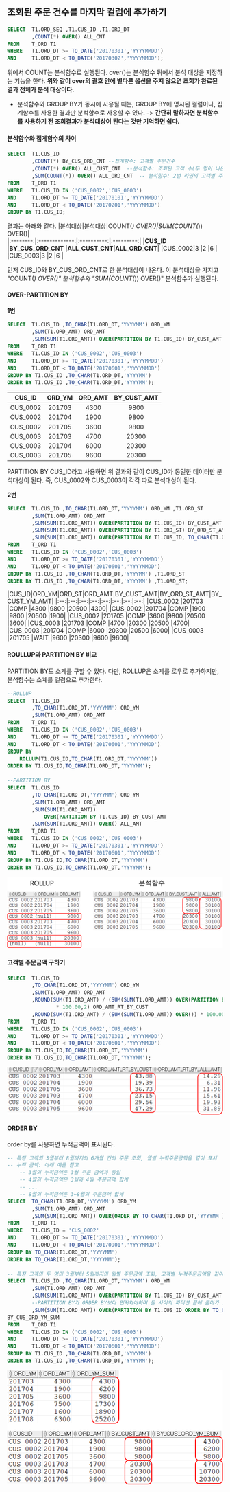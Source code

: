 ## 조회된 주문 건수를 마지막 컬럼에 추가하기
```sql
SELECT  T1.ORD_SEQ ,T1.CUS_ID ,T1.ORD_DT
        ,COUNT(*) OVER() ALL_CNT
FROM    T_ORD T1
WHERE   T1.ORD_DT >= TO_DATE('20170301','YYYYMMDD')
AND     T1.ORD_DT < TO_DATE('20170302','YYYYMMDD');
```
위에서 COUNT는 분석함수로 실행된다. over()는 분석함수 뒤에서 분석 대상을 지정하는 기능을 한다. **위와 같이 over의 괄호 안에 별다른 옵션을 주지 않으면 조회가 완료된 결과 전체가 분석 대상이다.**
- 분석함수와 GROUP BY가 동시에 사용될 때는, GROUP BY에 명시된 컬럼이나, 집계함수를 사용한 결과만 분석함수로 사용할 수 있다. 
-> **간단히 말하자면 분석함수를 사용하기 전 조회결과가 분석대상이 된다는 것만 기억하면 쉽다.**

#### 분석함수와 집계함수의 차이
```sql
SELECT  T1.CUS_ID
        ,COUNT(*) BY_CUS_ORD_CNT --집계함수: 고객별 주문건수
        ,COUNT(*) OVER() ALL_CUST_CNT  --분석함수: 조회된 고객 수(두 명이 나온다.)
        ,SUM(COUNT(*)) OVER() ALL_ORD_CNT  -- 분석함수: 2번 라인의 고객별 주문건수에 대한 합.
FROM    T_ORD T1
WHERE   T1.CUS_ID IN ('CUS_0002','CUS_0003')
AND     T1.ORD_DT >= TO_DATE('20170101','YYYYMMDD')
AND     T1.ORD_DT < TO_DATE('20170201','YYYYMMDD')
GROUP BY T1.CUS_ID;
```
결과는 아래와 같다.
|분석대상|분석대상|COUNT(*) OVER()|SUM(COUNT(*)) OVER()|              
|:--------:|:-------------:|:----------:|:---------:|
|**CUS_ID**  |**BY_CUS_ORD_CNT** |**ALL_CUST_CNT**|**ALL_ORD_CNT**|
|CUS_0002|3              |2           |6          |
|CUS_0003|3              |2           |6          |

먼저 CUS_ID와 BY_CUS_ORD_CNT로 한 분석대상이 나온다. 이 분석대상을 가지고 "COUNT(*) OVER()" 분석함수와  "SUM(COUNT(*)) OVER()" 분석함수가 실행된다. 

#### OVER-PARTITION BY
**1번**
```sql
SELECT  T1.CUS_ID ,TO_CHAR(T1.ORD_DT,'YYYYMM') ORD_YM
        ,SUM(T1.ORD_AMT) ORD_AMT
        ,SUM(SUM(T1.ORD_AMT)) OVER(PARTITION BY T1.CUS_ID) BY_CUST_AMT
FROM    T_ORD T1
WHERE   T1.CUS_ID IN ('CUS_0002','CUS_0003')
AND     T1.ORD_DT >= TO_DATE('20170301','YYYYMMDD')
AND     T1.ORD_DT < TO_DATE('20170601','YYYYMMDD')
GROUP BY T1.CUS_ID ,TO_CHAR(T1.ORD_DT,'YYYYMM')
ORDER BY T1.CUS_ID ,TO_CHAR(T1.ORD_DT,'YYYYMM');
```
|CUS_ID|ORD_YM|ORD_AMT|BY_CUST_AMT|
|:--:|:--:|:--:|:--:|
|CUS_0002	|201703	|4300	|9800|
|CUS_0002	|201704	|1900	|9800|
|CUS_0002	|201705	|3600	|9800|
|CUS_0003	|201703	|4700	|20300|
|CUS_0003	|201704	|6000	|20300|
|CUS_0003	|201705	|9600	|20300|
PARTITION BY CUS_ID라고 사용하면 위 결과와 같이 CUS_ID가 동일한 데이터만 분석대상이 된다. 즉, CUS_0002와 CUS_0003이 각각 따로 분석대상이 된다.

**2번**
```sql
SELECT  T1.CUS_ID ,TO_CHAR(T1.ORD_DT,'YYYYMM') ORD_YM ,T1.ORD_ST
        ,SUM(T1.ORD_AMT) ORD_AMT
        ,SUM(SUM(T1.ORD_AMT)) OVER(PARTITION BY T1.CUS_ID) BY_CUST_AMT
        ,SUM(SUM(T1.ORD_AMT)) OVER(PARTITION BY T1.ORD_ST) BY_ORD_ST_AMT
        ,SUM(SUM(T1.ORD_AMT)) OVER(PARTITION BY T1.CUS_ID, TO_CHAR(T1.ORD_DT,'YYYYMM')) BY_CUST_YM_AMT
FROM    T_ORD T1
WHERE   T1.CUS_ID IN ('CUS_0002','CUS_0003')
AND     T1.ORD_DT >= TO_DATE('20170301','YYYYMMDD')
AND     T1.ORD_DT < TO_DATE('20170601','YYYYMMDD')
GROUP BY T1.CUS_ID ,TO_CHAR(T1.ORD_DT,'YYYYMM') ,T1.ORD_ST
ORDER BY T1.CUS_ID ,TO_CHAR(T1.ORD_DT,'YYYYMM') ,T1.ORD_ST;
```
|CUS_ID|ORD_YM|ORD_ST|ORD_AMT|BY_CUST_AMT|BY_ORD_ST_AMT|BY_CUST_YM_AMT|
|:--:|:--:|:--:|:--:|:--:|:--:|:--:|:--:|
|CUS_0002	|201703	|COMP	|4300	|9800	|20500	|4300|
|CUS_0002	|201704	|COMP	|1900	|9800	|20500	|1900|
|CUS_0002	|201705	|COMP	|3600	|9800	|20500	|3600|
|CUS_0003	|201703	|COMP	|4700	|20300	|20500	|4700|
|CUS_0003	|201704	|COMP	|6000	|20300	|20500	|6000|
|CUS_0003	|201705	|WAIT	|9600	|20300	|9600	|9600|

#### ROULLUP과 PARTITION BY 비교
PARTITION BY도 소계를 구할 수 있다. 다만, ROLLUP은 소계를 로우로 추가하지만, 분석함수는  소계를 컬럼으로 추가한다. 
```sql
--ROLLUP
SELECT  T1.CUS_ID
        ,TO_CHAR(T1.ORD_DT,'YYYYMM') ORD_YM
        ,SUM(T1.ORD_AMT) ORD_AMT
FROM    T_ORD T1
WHERE   T1.CUS_ID IN ('CUS_0002','CUS_0003')
AND     T1.ORD_DT >= TO_DATE('20170301','YYYYMMDD')
AND     T1.ORD_DT < TO_DATE('20170601','YYYYMMDD')
GROUP BY
    ROLLUP(T1.CUS_ID,TO_CHAR(T1.ORD_DT,'YYYYMM'))
ORDER BY T1.CUS_ID,TO_CHAR(T1.ORD_DT,'YYYYMM');

--PARTITION BY
SELECT  T1.CUS_ID
        ,TO_CHAR(T1.ORD_DT,'YYYYMM') ORD_YM
        ,SUM(T1.ORD_AMT) ORD_AMT
        ,SUM(SUM(T1.ORD_AMT)) 
            OVER(PARTITION BY T1.CUS_ID) BY_CUST_AMT
        ,SUM(SUM(T1.ORD_AMT)) OVER() ALL_AMT
FROM    T_ORD T1
WHERE   T1.CUS_ID IN ('CUS_0002','CUS_0003')
AND     T1.ORD_DT >= TO_DATE('20170301','YYYYMMDD')
AND     T1.ORD_DT < TO_DATE('20170601','YYYYMMDD')
GROUP BY T1.CUS_ID,TO_CHAR(T1.ORD_DT,'YYYYMM')
ORDER BY T1.CUS_ID,TO_CHAR(T1.ORD_DT,'YYYYMM');
```
<img src="picture/그림1.png" />

#### 고객별 주문금액 구하기
```sql
SELECT  T1.CUS_ID
        ,TO_CHAR(T1.ORD_DT,'YYYYMM') ORD_YM
        ,SUM(T1.ORD_AMT) ORD_AMT
        ,ROUND(SUM(T1.ORD_AMT) / (SUM(SUM(T1.ORD_AMT)) OVER(PARTITION BY T1.CUS_ID))
                * 100.00,2) ORD_AMT_RT_BY_CUST
        ,ROUND(SUM(T1.ORD_AMT) / (SUM(SUM(T1.ORD_AMT)) OVER()) * 100.00,2) ORD_AMT_RT_BY_ALL_AMT
FROM    T_ORD T1
WHERE   T1.CUS_ID IN ('CUS_0002','CUS_0003')
AND     T1.ORD_DT >= TO_DATE('20170301','YYYYMMDD')
AND     T1.ORD_DT < TO_DATE('20170601','YYYYMMDD')
GROUP BY T1.CUS_ID,TO_CHAR(T1.ORD_DT,'YYYYMM')
ORDER BY T1.CUS_ID,TO_CHAR(T1.ORD_DT,'YYYYMM');
```

<img src="picture/그림2.png" />

#### ORDER BY
order by를 사용하면 누적금액이 표시된다.
```sql
-- 특정 고객의 3월부터 8월까지의 6개월 간의 주문 조회, 월별 누적주문금액을 같이 표시
-- 누적 금액: 아래 예를 참고
    -- 3월의 누적금액은 3월 주문 금액과 동일
    -- 4월의 누적금액은 3월과 4월 주문금액 합계
    -- ...
    -- 8월의 누적금액은 3~8월의 주문금액 합계
SELECT  TO_CHAR(T1.ORD_DT,'YYYYMM') ORD_YM
        ,SUM(T1.ORD_AMT) ORD_AMT
        ,SUM(SUM(T1.ORD_AMT)) OVER(ORDER BY TO_CHAR(T1.ORD_DT,'YYYYMM')) ORD_YM_SUM
FROM    T_ORD T1
WHERE   T1.CUS_ID = 'CUS_0002'
AND     T1.ORD_DT >= TO_DATE('20170301','YYYYMMDD')
AND     T1.ORD_DT < TO_DATE('20170901','YYYYMMDD')
GROUP BY TO_CHAR(T1.ORD_DT,'YYYYMM')
ORDER BY TO_CHAR(T1.ORD_DT,'YYYYMM');

-- 특정 고객의 두 명의 3월부터 5월까지의 월별 주문금액 조회, 고객별 누적주문금액을 같이 표시
SELECT  T1.CUS_ID ,TO_CHAR(T1.ORD_DT,'YYYYMM') ORD_YM
        ,SUM(T1.ORD_AMT) ORD_AMT
        ,SUM(SUM(T1.ORD_AMT)) OVER(PARTITION BY T1.CUS_ID) BY_CUST_AMT
        --PARTITION BY가 ORDER BY보다 먼저와야하며 둘 사이의 파티션 끝에 콤마가 오면 안된다.
        ,SUM(SUM(T1.ORD_AMT)) OVER(PARTITION BY T1.CUS_ID ORDER BY TO_CHAR(T1.ORD_DT,'YYYYMM')) 
BY_CUS_ORD_YM_SUM
FROM    T_ORD T1
WHERE   T1.CUS_ID IN ('CUS_0002','CUS_0003')
AND     T1.ORD_DT >= TO_DATE('20170301','YYYYMMDD')
AND     T1.ORD_DT < TO_DATE('20170601','YYYYMMDD')
GROUP BY T1.CUS_ID ,TO_CHAR(T1.ORD_DT,'YYYYMM')
ORDER BY T1.CUS_ID ,TO_CHAR(T1.ORD_DT,'YYYYMM');
```
<img src="picture/그림3.png" />